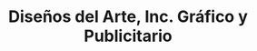 ---
title: "Diseños del Arte, Inc. Gráfico y Publicitario"
url: /san-juan/disenos-del-arte-inc-grafico-y-publicitario/
shop: Kunst
---